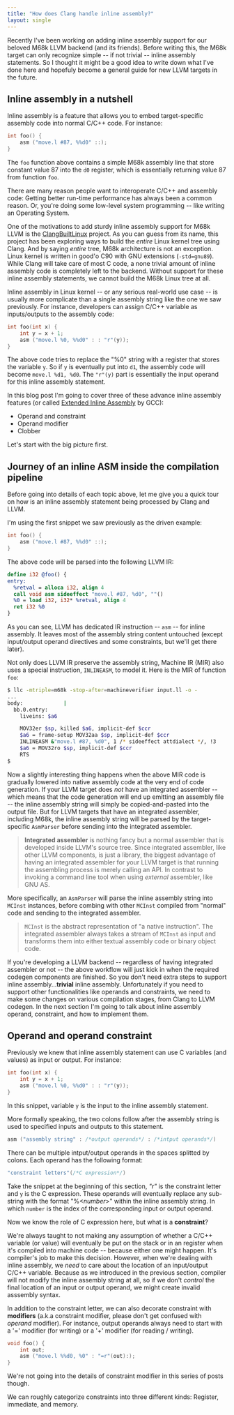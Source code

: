 ```yaml
---
title: "How does Clang handle inline assembly?"
layout: single
---
```

Recently I've been working on adding inline assembly support for our beloved M68k LLVM backend (and its friends). Before writing this, the M68k target can only recognize simple -- if not trivial -- inline assembly statements. So I thought it might be a good idea to write down what I've done here and hopefuly become a general guide for new LLVM targets in the future.

## Inline assembly in a nutshell
Inline assembly is a feature that allows you to embed target-specific assembly code into normal C/C++ code. For instance:
```c
int foo() {
    asm ("move.l #87, %%d0" ::);
}
```
The `foo` function above contains a simple M68k assembly line that store constant value 87 into the `d0` register, which is essentially returning value 87 from function `foo`.

There are many reason people want to interoperate C/C++ and assembly code: Getting better run-time performance has always been a common reason. Or, you're doing some low-level system programming -- like writing an Operating System.

One of the motivations to add sturdy inline assembly support for M68k LLVM is the [ClangBuiltLinux](https://github.com/ClangBuiltLinux/linux) project. As you can guess from its name, this project has been exploring ways to build the _entire_ Linux kernel tree using Clang. And by saying _entire_ tree, M68k architecture is not an exception. Linux kernel is written in good'o C90 with GNU extensions (`-std=gnu89`). While Clang will take care of most C code, a none trivial amount of inline assembly code is completely left to the backend. Without support for these inline assembly statements, we cannot build the M68k Linux tree at all.

Inline assembly in Linux kernel -- or any serious real-world use case -- is usually more complicate than a single assembly string like the one we saw previously. For instance, developers can assign C/C++ variable as inputs/outputs to the assembly code:
```c
int foo(int x) {
    int y = x + 1;
    asm ("move.l %0, %%d0" : : "r"(y));
}
```
The above code tries to replace the "%0" string with a register that stores the variable `y`. So if `y` is eventually put into `d1`, the assembly code will become `move.l %d1, %d0`. The `"r"(y)` part is essentially the input operand for this inline assembly statement.

In this blog post I'm going to cover three of these advance inline assembly features (or called [Extended Inline Assembly](https://gcc.gnu.org/onlinedocs/gcc/Extended-Asm.html) by GCC):
 - Operand and constraint
 - Operand modifier
 - Clobber

Let's start with the big picture first.

## Journey of an inline ASM inside the compilation pipeline
Before going into details of each topic above, let me give you a quick tour on how is an inline assembly statement being processed by Clang and LLVM.

I'm using the first snippet we saw previously as the driven example:
```c
int foo() {
    asm ("move.l #87, %%d0" ::);
}
```
The above code will be parsed into the following LLVM IR:
```llvm
define i32 @foo() {
entry:
  %retval = alloca i32, align 4
  call void asm sideeffect "move.l #87, %d0", ""()
  %0 = load i32, i32* %retval, align 4
  ret i32 %0
}
```
As you can see, LLVM has dedicated IR instruction -- `asm` -- for inline assembly. It leaves most of the assembly string content untouched (except input/output operand directives and some constraints, but we'll get there later).

Not only does LLVM IR preserve the assembly string, Machine IR (MIR) also uses a special instruction, `INLINEASM`, to model it. Here is the MIR of function `foo`:
```bash
$ llc -mtriple=m68k -stop-after=machineverifier input.ll -o -
...
body:             |
  bb.0.entry:
    liveins: $a6

    MOV32er $sp, killed $a6, implicit-def $ccr
    $a6 = frame-setup MOV32aa $sp, implicit-def $ccr
    INLINEASM &"move.l #87, %d0", 1 /* sideeffect attdialect */, !3
    $a6 = MOV32ro $sp, implicit-def $ccr
    RTS
$
```
Now a slightly interesting thing happens when the above MIR code is gradually lowered into native assembly code at the very end of code generation. If your LLVM target does _not_ have an integrated assembler -- which means that the code generation will end up emitting an assembly file -- the inline assembly string will simply be copied-and-pasted into the output file. But for LLVM targets that have an integrated assembler, including M68k, the inline assembly string will be parsed by the target-specific `AsmParser` before sending into the integrated assembler.

> **Integrated assembler** is nothing fancy but a normal assembler that is developed inside LLVM's source tree. Since integrated assembler, like other LLVM components, is just a library, the biggest advantage of having an integrated assembler for your LLVM target is that running the assembling process is merely calling an API. In contrast to invoking a command line tool when using _external_ assembler, like GNU AS.

More specifically, an `AsmParser` will parse the inline assembly string into `MCInst` instances, before combing with other `MCInst` compiled from "normal" code and sending to the integrated assembler.

> `MCInst` is the abstract representation of "a native instruction". The integrated assembler always takes a stream of `MCInst` as input and transforms them into either textual assembly code or binary object code.

If you're developing a LLVM backend -- regardless of having integrated assembler or not -- the above workflow will just kick in when the required codegen components are finished. So you don't need extra steps to support inline assembly...**trivial** inline assembly.
Unfortunately if you need to support other functionalities like operands and constraints, we need to make some changes on various compilation stages, from Clang to LLVM codegen. In the next section I'm going to talk about inline assembly operand, constraint, and how to implement them.

## Operand and operand constraint
Previously we knew that inline assembly statement can use C variables (and values) as input or output. For instance:
```c
int foo(int x) {
    int y = x + 1;
    asm ("move.l %0, %%d0" : : "r"(y));
}
```
In this snippet, variable `y` is the input to the inline assembly statement.

More formally speaking, the two colons follow after the assembly string is used to specified inputs and outputs to this statement.
```c
asm ("assembly string" : /*output operands*/ : /*intput operands*/)
```
There can be multiple intput/output operands in the spaces splitted by colons. Each operand has the following format:
```c
"constraint letters"(/*C expression*/)
```
Take the snippet at the beginning of this section, _"r"_ is the constraint letter and `y` is the C expression.
These operands will eventually replace any sub-string with the format "%\<_number_\>" within the inline assembly string. In which `number` is the index of the corresponding input or output operand.

Now we know the role of C expression here, but what is a **constraint**?

We're always taught to not making any assumption of whether a C/C++ variable (or value) will eventually be put on the stack or in an register when it's compiled into machine code -- because either one might happen. It's compiler's job to make this decision. However, when we're dealing with inline assembly, we _need_ to care about the location of an input/output C/C++ variable. Because as we introduced in the previous section, compiler will not modify the inline assembly string at all, so if we don't _control_ the final location of an input or output operand, we might create invalid asssembly syntax. 

In addition to the constraint letter, we can also decorate constraint with **modifiers** (a.k.a constraint modifier, please don't get confused with _operand_ modifier). For instance, output operands always need to start with a '=' modifier (for writing) or a '+' modifier (for reading / writing).
```c
void foo() {
    int out;
    asm ("move.l %%d0, %0" : "=r"(out):);
}
```
We're not going into the details of constraint modifier in this series of posts though.

We can roughly categorize constraints into three different kinds: Register, immediate, and memory.